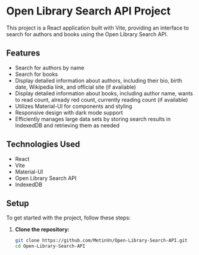 # Open Library Search API Project

This project is a React application built with Vite, providing an interface to search for authors and books using the Open Library Search API.

## Features

- Search for authors by name
- Search for books
- Display detailed information about authors, including their bio, birth date, Wikipedia link, and official site (if available)
- Display detailed information about books, including author name, wants to read count, already red count, currently reading count (if available)
- Utilizes Material-UI for components and styling
- Responsive design with dark mode support
- Efficiently manages large data sets by storing search results in IndexedDB and retrieving them as needed

## Technologies Used

- React
- Vite
- Material-UI
- Open Library Search API
- IndexedDB

## Setup

To get started with the project, follow these steps:

1. **Clone the repository:**

   ```sh
   git clone https://github.com/MetinVn/Open-Library-Search-API.git
   cd Open-Library-Search-API
   ```
